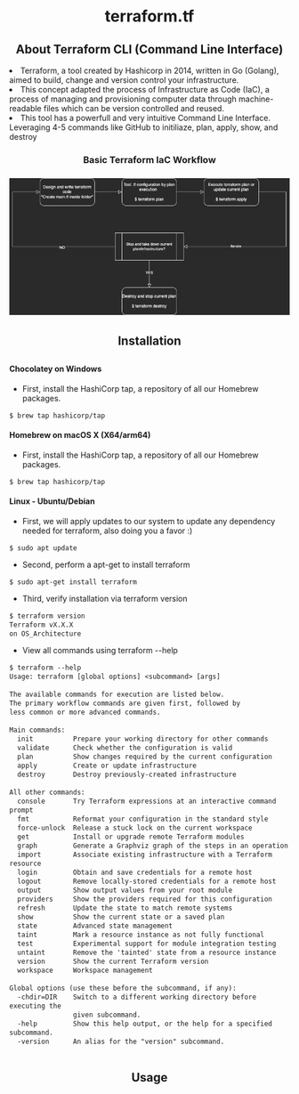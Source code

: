 <center><h1>terraform.tf</center>

<center><h2>About Terraform CLI (Command Line Interface)</h2></center>

<li>Terraform, a tool created by Hashicorp in 2014, written in Go (Golang), aimed to build, change and version control your infrastructure.

<li>This concept adapted the process of Infrastructure as Code (IaC), a process of managing and provisioning computer data through machine-readable files which can be version controlled and reused.

<li>This tool has a powerfull and very intuitive Command Line Interface. Leveraging 4-5 commands like GitHub to initiliaze, plan, apply, show, and destroy</li>
<center>
<h3>Basic Terraform IaC Workflow<h3>

![terraform flow](./designs/flow.png "terraform flow")
</center>
<center><h2>Installation<h2></center>

<h4>Chocolatey on Windows</h4>

* First, install the HashiCorp tap, a repository of all our Homebrew packages.


```
$ brew tap hashicorp/tap
``` 


<h4>Homebrew on macOS X (X64/arm64)</h4>


* First, install the HashiCorp tap, a repository of all our Homebrew packages.


```
$ brew tap hashicorp/tap
``` 



<h4>Linux - Ubuntu/Debian</h4>


* First, we will apply updates to our system to update any dependency needed for terraform, also doing you a favor :) 

```
$ sudo apt update
``` 

* Second, perform a apt-get to install terraform

```
$ sudo apt-get install terraform
``` 

* Third, verify installation via terraform version

```
$ terraform version
Terraform vX.X.X
on OS_Architecture
``` 

* View all commands using terraform --help


```
$ terraform --help
Usage: terraform [global options] <subcommand> [args]

The available commands for execution are listed below.
The primary workflow commands are given first, followed by
less common or more advanced commands.

Main commands:
  init          Prepare your working directory for other commands
  validate      Check whether the configuration is valid
  plan          Show changes required by the current configuration
  apply         Create or update infrastructure
  destroy       Destroy previously-created infrastructure

All other commands:
  console       Try Terraform expressions at an interactive command prompt
  fmt           Reformat your configuration in the standard style
  force-unlock  Release a stuck lock on the current workspace
  get           Install or upgrade remote Terraform modules
  graph         Generate a Graphviz graph of the steps in an operation
  import        Associate existing infrastructure with a Terraform resource
  login         Obtain and save credentials for a remote host
  logout        Remove locally-stored credentials for a remote host
  output        Show output values from your root module
  providers     Show the providers required for this configuration
  refresh       Update the state to match remote systems
  show          Show the current state or a saved plan
  state         Advanced state management
  taint         Mark a resource instance as not fully functional
  test          Experimental support for module integration testing
  untaint       Remove the 'tainted' state from a resource instance
  version       Show the current Terraform version
  workspace     Workspace management

Global options (use these before the subcommand, if any):
  -chdir=DIR    Switch to a different working directory before executing the
                given subcommand.
  -help         Show this help output, or the help for a specified subcommand.
  -version      An alias for the "version" subcommand.


```

<center><h2>Usage<h2></center>
